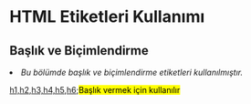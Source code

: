 <h1>HTML Etiketleri Kullanımı</h1>

<h2>Başlık ve Biçimlendirme</h2>
<p><i><li>Bu bölümde başlık ve biçimlendirme etiketleri kullanılmıştır.</li></i></p>
<p><ins>h1,h2,h3,h4,h5,h6;</ins><mark>Başlık vermek için kullanılır</mark></p>
